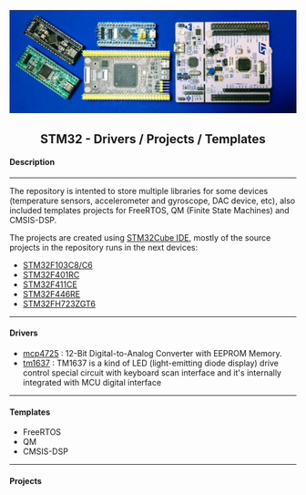 
<p align="center">
  <img src="Media/STM32_Boards.jpg"  width="550" />
</p>
<h2 align="center">
    STM32 - Drivers / Projects / Templates
</h2>

#### Description

***
The repository is intented to store multiple libraries for some devices (temperature sensors, accelerometer and gyroscope, DAC device, etc), also included templates projects for FreeRTOS, QM (Finite State Machines) and CMSIS-DSP.

The projects are created using [STM32Cube IDE](https://www.st.com/en/development-tools/stm32cubeide.html), mostly of the source projects in the repository runs in the next devices:

- [STM32F103C8/C6](https://www.st.com/en/microcontrollers-microprocessors/stm32f103c8.html)
- [STM32F401RC](https://www.st.com/en/microcontrollers-microprocessors/stm32f401rc.html)
- [STM32F411CE](https://www.st.com/en/microcontrollers-microprocessors/stm32f411ce.html)
- [STM32F446RE](https://www.st.com/en/microcontrollers-microprocessors/stm32f446re.html)
- [STM32FH723ZGT6](https://www.st.com/en/microcontrollers-microprocessors/stm32h723zg.html)

***
#### Drivers

- [mcp4725]() : 12-Bit Digital-to-Analog Converter with EEPROM Memory.
- [tm1637]() : TM1637 is a kind of LED (light-emitting diode display) drive control special circuit with keyboard scan interface and it's internally integrated with MCU digital interface

***
#### Templates

- FreeRTOS
- QM
- CMSIS-DSP

***
#### Projects

